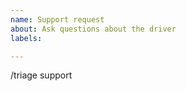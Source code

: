 ```yaml
---
name: Support request
about: Ask questions about the driver
labels: 

---
```


<!-- 
STOP -- PLEASE READ!

GitHub is not the right place for support requests.

If you're looking for help, post your question on the [Kubernetes Slack ](http://slack.k8s.io/) Sig-AWS Channel.

If the matter is security related, please disclose it privately via https://kubernetes.io/security/.
-->

<!-- DO NOT EDIT BELOW THIS LINE -->

/triage support
